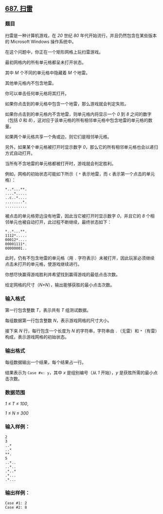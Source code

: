 ## [687. 扫雷](https://www.acwing.com/problem/content/689/)

### 题目

扫雷是一种计算机游戏，在 *20* 世纪 *80* 年代开始流行，并且仍然包含在某些版本的 Microsoft Windows 操作系统中。

在这个问题中，你正在一个矩形网格上玩扫雷游戏。

最初网格内的所有单元格都呈未打开状态。

其中 *M* 个不同的单元格中隐藏着 *M* 个地雷。

其他单元格内不包含地雷。

你可以单击任何单元格将其打开。

如果你点击到的单元格中包含一个地雷，那么游戏就会判定失败。

如果你点击到的单元格内不含地雷，则单元格内将显示一个 *0* 到 *8* 之间的数字（包括 *0* 和 *8*），这对应于该单元格的所有相邻单元格中包含地雷的单元格的数量。

如果两个单元格共享一个角或边，则它们是相邻单元格。

另外，如果某个单元格被打开时显示数字 *0*，那么它的所有相邻单元格也会以递归方式自动打开。

当所有不含地雷的单元格都被打开时，游戏就会判定胜利。

例如，网格的初始状态可能如下所示（ `*` 表示地雷，而 `c` 表示第一个点击的单元格）：

```
*..*...**.
....*.....
..c..*....
........*.
..........
```

被点击的单元格旁边没有地雷，因此当它被打开时显示数字 *0*，并且它的 *8* 个相邻单元也被自动打开，此过程不断继续，最终状态如下：

```
*..*...**.
1112*.....
00012*....
00001111*.
00000001..
```

此时，仍有不包含地雷的单元格（用 `.` 字符表示）未被打开，因此玩家必须继续点击未打开的单元格，使游戏继续进行。

你想尽快赢得游戏胜利并希望找到赢得游戏的最低点击次数。

给定网格的尺寸（*N×N*），输出能够获胜的最小点击次数。

### 输入格式

第一行包含整数 *T*，表示共有 *T* 组测试数据。

每组数据第一行包含整数 *N*，表示游戏网格的尺寸大小。

接下来 *N* 行，每行包含一个长度为 *N* 的字符串，字符串由 `.`（无雷）和 `*`（有雷）构成，表示游戏网格的初始状态。

### 输出格式

每组数据输出一个结果，每个结果占一行。

结果表示为 `Case #x: y`，其中 *x* 是组别编号（从 *1* 开始），*y* 是获胜所需的最小点击次数。

### 数据范围

*1 ≤ T ≤ 100*,

*1 ≤ N ≤ 300*

### 输入样例：

```
2
3
..*
..*
**.
5
..*..
..*..
.*..*
.*...
.*...
```

### 输出样例：

```
Case #1: 2
Case #2: 8
```
